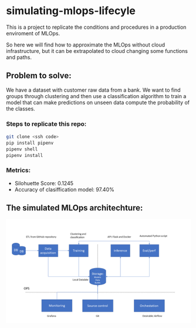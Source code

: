# simulating-mlops-lifecyle

This is a project to replicate the conditions and procedures in a production enviroment of MLOps.

So here we will find how to approximate the MLOps without cloud infrastructure, but it can be extrapolated to cloud changing some functions and paths.

## Problem to solve:

We have a dataset with customer raw data from a bank. We want to find groups through clustering and then use a classification algorithm to train a model that can make predictions on unseen data compute the probability of the classes.

### Steps to replicate this repo:

```sh
git clone <ssh code>
pip install pipenv
pipenv shell
pipenv install
```

### Metrics:
- Silohuette Score: 0.1245
- Accuracy of clasiffication model: 97.40%

## The simulated MLOps architechture:

![Image1](images/architechture.png)

